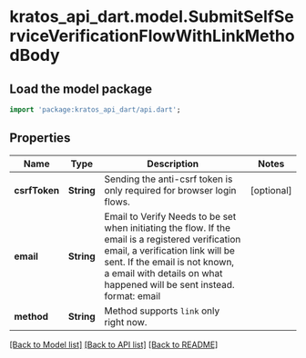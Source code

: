 # kratos_api_dart.model.SubmitSelfServiceVerificationFlowWithLinkMethodBody

## Load the model package
```dart
import 'package:kratos_api_dart/api.dart';
```

## Properties
Name | Type | Description | Notes
------------ | ------------- | ------------- | -------------
**csrfToken** | **String** | Sending the anti-csrf token is only required for browser login flows. | [optional] 
**email** | **String** | Email to Verify  Needs to be set when initiating the flow. If the email is a registered verification email, a verification link will be sent. If the email is not known, a email with details on what happened will be sent instead.  format: email | 
**method** | **String** | Method supports `link` only right now. | 

[[Back to Model list]](../README.md#documentation-for-models) [[Back to API list]](../README.md#documentation-for-api-endpoints) [[Back to README]](../README.md)


